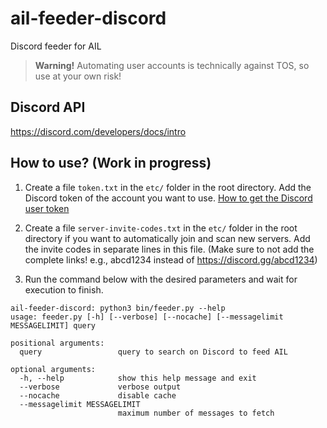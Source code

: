 # ail-feeder-discord

Discord feeder for AIL

> **Warning!** Automating user accounts is technically against TOS, so use at your own risk!

## Discord API

https://discord.com/developers/docs/intro

## How to use? (Work in progress)

1. Create a file `token.txt` in the `etc/` folder in the root directory. Add the Discord token of the account you want to use. 
[How to get the Discord user token](https://github.com/Tyrrrz/DiscordChatExporter/wiki/Obtaining-Token-and-Channel-IDs)

2. Create a file `server-invite-codes.txt` in the `etc/` folder in the root directory if you want to automatically join and scan new servers. Add the invite codes in separate lines in this file. (Make sure to not add the complete links! e.g., abcd1234 instead of https://discord.gg/abcd1234)

3. Run the command below with the desired parameters and wait for execution to finish.

```
ail-feeder-discord: python3 bin/feeder.py --help
usage: feeder.py [-h] [--verbose] [--nocache] [--messagelimit MESSAGELIMIT] query

positional arguments:
  query                 query to search on Discord to feed AIL

optional arguments:
  -h, --help            show this help message and exit
  --verbose             verbose output
  --nocache             disable cache
  --messagelimit MESSAGELIMIT
                        maximum number of messages to fetch
```